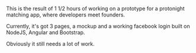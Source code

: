 This is the result of 1 1/2 hours of working on a prototype for a protonight matching app, where developers meet founders.  

Currently, it's got 3 pages, a mockup and a working facebook login built on NodeJS, Angular and Bootstrap.  

Obviously it still needs a lot of work.

